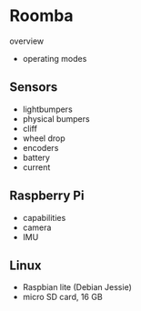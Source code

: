 # Roomba

overview

- operating modes

## Sensors

- lightbumpers
- physical bumpers
- cliff
- wheel drop
- encoders
- battery
- current

## Raspberry Pi

- capabilities
- camera
- IMU

## Linux

- Raspbian lite (Debian Jessie)
- micro SD card, 16 GB